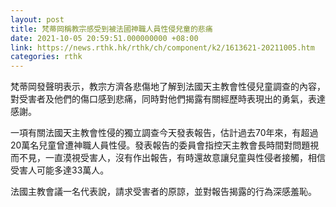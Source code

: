 ```yaml
---
layout: post
title: 梵蒂岡稱教宗感受到被法國神職人員性侵兒童的悲痛
date: 2021-10-05 20:59:51.000000000 +08:00
link: https://news.rthk.hk/rthk/ch/component/k2/1613621-20211005.htm
categories: rthk
---
```


梵蒂岡發聲明表示，教宗方濟各悲傷地了解到法國天主教會性侵兒童調查的內容，對受害者及他們的傷口感到悲痛，同時對他們揭露有關經歷時表現出的勇氣，表達感謝。

一項有關法國天主教會性侵的獨立調查今天發表報告，估計過去70年來，有超過20萬名兒童曾遭神職人員性侵。發表報告的委員會指控天主教會長時間對問題視而不見，一直漠視受害人，沒有作出報告，有時還故意讓兒童與性侵者接觸，相信受害人可能多達33萬人。

法國主教會議一名代表說，請求受害者的原諒，並對報告揭露的行為深感羞恥。

